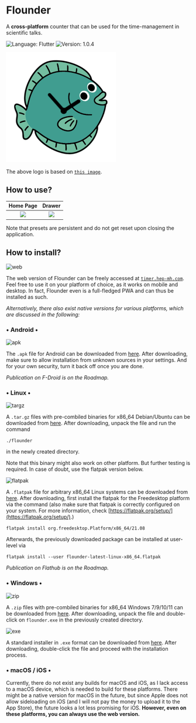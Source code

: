 # Flounder

A **cross-platform** counter that can be used for the time-management in scientific talks.

![Language: Flutter](https://img.shields.io/badge/Language-Flutter/Dart-blue.svg?style=flat-square)
![Version: 1.0.4](https://img.shields.io/badge/Current_Version-1.0.4-green.svg?style=flat-square)

<img src="https://github.com/hep-mh/flounder/blob/main/assets/desktop-icon.png" alt="logo" width="300"/>

The above logo is based on [``this image``](https://imgbin.com/png/D3dzb0eY/turquoise-fish-png).

## How to use?

Home Page                                             |  Drawer
:----------------------------------------------------:|:----------------------------------------------------:
![](https://hep-mh.com/files/screenshots/usage1.png)  |  ![](https://hep-mh.com/files/screenshots/usage2.png)


Note that presets are persistent and do not get reset upon closing the application.


## How to install?

<img src="https://hep-mh.com/files/mimetypes/application-x-mswinurl.png" alt="web" width="50"/>

The web version of Flounder can be freely accessed at [``timer.hep-mh.com``](https://timer.hep-mh.com/). Feel free to use it on your platform of choice, as it works on mobile and desktop. In fact, Flounder even is a full-fledged PWA and can thus be installed as such.

*Alternatively, there also exist native versions for various platforms, which are discussed in the following:*

### • **Android** •

<img src="https://hep-mh.com/files/mimetypes/application-apk.png" alt="apk" width="50"/>

The ``.apk`` file for Android can be downloaded from [here](https://hep-mh.com/files/packages/flounder-latest-android.apk). After downloading, make sure to allow installation from unknown sources in your settings. And for your own security, turn it back off once you are done.

*Publication on F-Droid is on the Roadmap.*

### • **Linux** •

<img src="https://hep-mh.com/files/mimetypes/application-x-gzip.png" alt="targz" width="50"/>

A ``.tar.gz`` files with pre-combiled binaries for x86_64 Debian/Ubuntu can be downloaded from [here](https://hep-mh.com/files/packages/flounder-latest-debian-x86_64.tar.gz). After downloading, unpack the file and run the command
```
./flounder
```
in the newly created directory.

Note that this binary might also work on other platform. But further testing is required. In case of doubt, use the flatpak version below.

<img src="https://hep-mh.com/files/mimetypes/application-vnd.flatpak.png" alt="flatpak" width="50"/>

A ``.flatpak`` file for arbitrary x86_64 Linux systems can be downloaded from [here](https://hep-mh.com/files/packages/flounder-latest-linux-x86_64.flatpak). After downloading, first install the flatpak for the Freedesktop platform via the command (also make sure that flatpak is correctly configured on your system. For more information, check [https://flatpak.org/setup/](https://flatpak.org/setup/).)
```
flatpak install org.freedesktop.Platform/x86_64/21.08
```
Afterwards, the previously downloaded package can be installed at user-level via
```
flatpak install --user flounder-latest-linux-x86_64.flatpak
```

*Publication on Flathub is on the Roadmap.*

### • **Windows** •

<img src="https://hep-mh.com/files/mimetypes/application-x-zip.png" alt="zip" width="50"/>

A ``.zip`` files with pre-combiled binaries for x86_64 Windows 7/9/10/11 can be downloaded from [here](https://hep-mh.com/files/packages/flounder-latest-windows-x86_64.zip). After downloading, unpack the file and double-click on ``flounder.exe`` in the previously created directory. 

<img src="https://hep-mh.com/files/mimetypes/application-x-desktop.png" alt="exe" width="50"/>

A standard installer in ``.exe`` format can be downloaded from [here](https://hep-mh.com/files/packages/flounder-latest-windows-x86_64-setup.exe). After downloading, double-click the file and proceed with the installation process.

### • **macOS / iOS** •

Currently, there do not exist any builds for macOS and iOS, as I lack access to a macOS device, which is needed to build for these platforms. There might be a native version for macOS in the future, but since Apple does not allow sideloading on iOS (and I will not pay the money to upload it to the App Store), the future looks a lot less promising for iOS. **However, even on these platforms, you can always use the web version.**
